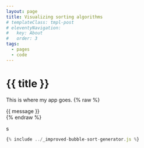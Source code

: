 ```yaml
---
layout: page
title: Visualizing sorting algorithms
# templateClass: tmpl-post
# eleventyNavigation:
#   key: About
#   order: 3
tags:
  - pages
  - code
---
```

# {{ title }}

This is where my app goes.
{% raw %}
<div id="app">
<div>{{ message }}</div>
</div>
{% endraw %}

<!-- script src="/assets/js/visualize-sorting.js"></script -->
<script>

let fn =
{% include ../_improved-bubble-sort-generator.js %};
 


function Compare() {
  this.count = 0;
  this.last = [null, null, null];

  function compare(set, a, b) {
    ++this.count;
    const result = set[a] > set[b] ? 1 : (set[a] < set[b] ? -1 : 0);
    this.last = [a, b, result];
    return result;
  };

  this.compare = compare.bind(this);
}

Compare.factory = function () {
  return new Compare();
}

function Swap() {
  this.count = 0;
  this.last = [null, null];

  function swap(set, a, b) {
    ++this.count;
    this.last = [a, b];
    const temp = set[a];
    set[a] = set[b];
    set[b] = temp;
  };
  this.swap = swap.bind(this);
}

Swap.factory = function () {
  return new Swap();
}

const compare = Compare.factory();
const swap = Swap.factory();

// The visualisation is a generator function.
const vis = fn([5, 4, 3, 2, 1], { compare: compare.compare, swap: swap.swap });

vis.compare = compare;
vis.swap = swap;
vis.algorithm = 'Improved bubble sort';
vis.initial = 'Reversed';

vis.render = function(value) {
  console.log('Rendering', this.isDone, value, this.compare.count, this.swap.count);
};

const visualizations = [
  vis,
];

let allDone = false;
const finish = Date.now() + 2000;
visualizations.forEach(vis => {
  vis.render();
});
while (!allDone && Date.now() < finish) {
  allDone = true;
  visualizations.forEach(vis => {
    if (vis.isDone) return;
    const { done, value } = vis.next();
    vis.isDone = done;
    vis.render(value);
    allDone &= done;
  });
}

/*
let fn =
{% include ../_improved-bubble-sort-generator.js %};
 
function Compare() {
  function compare(set, a, b) {
    ++this.count;
    const result = set[a] > set[b] ? 1 : (set[a] < set[b] ? -1 : 0);
    this.last = [a, b, result];
    return result;
  };
  return compare.bind({
    count: 0,
    last: [null, null, null],
  });
  compare.count = 0;
  compare.last = [null, null, null];
  return compare;
}

function Swap() {
  function swap(set, a, b) {
    ++this.count;
    this.last = [a, b];
    const temp = set[a];
    set[a] = set[b];
    set[b] = temp;
  };
  swap.count = 0;
  swap.last = [null, null];
  return swap;
}

console.log('Sorting function', fn.name, fn);

const set = [5, 6, 7, -1,-1,3,5,3, 2, 1];
const compare = new Compare;
const swap = new Swap;

console.log('Prepared', set, compare, swap);


const sorter = fn(set, { compare, swap });

console.log('Generator', sorter);
console.log('Next', sorter.next(), compare.count, swap.count);
console.log('Next', sorter.next(), compare.count, swap.count);
console.log('Next', sorter.next(), compare.count, swap.count);
console.log('Next', sorter.next(), compare.count, swap.count);
console.log('Next', sorter.next(), compare.count, swap.count);
console.log('Next', sorter.next(), compare.count, swap.count);
console.log('Next', sorter.next(), compare.count, swap.count);
console.log('Next', sorter.next(), compare.count, swap.count);
*/

</script>
s
```js
{% include ../_improved-bubble-sort-generator.js %}
```
